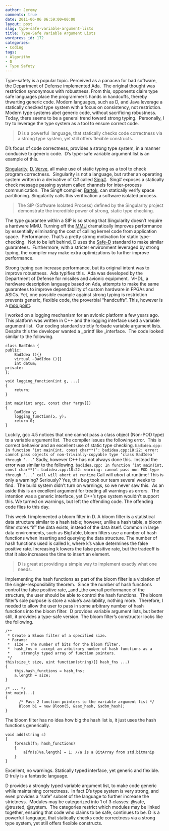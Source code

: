 ```yaml
---
author: Jeremy
comments: true
date: 2011-06-06 06:59:00+00:00
layout: post
slug: type-safe-variable-argument-lists
title: Type-Safe Variable Argument Lists
wordpress_id: 172
categories:
- Coding
tags:
- Algorithm
- D
- Type Safety
---
```


Type-safety is a popular topic. Perceived as a panacea for bad software, the Department of Defense implemented Ada.  The original thought was restriction synonymous with robustness. From this, opponents claim type safe languages place the programmer’s hands in handcuffs, thereby thwarting generic code. Modern languages, such as D, and Java leverage a statically checked type system with a focus on consistency, not restriction.  Modern type systems abet generic code, without sacrificing robustness.  Today, there seems to be a general trend toward strong typing.  Personally, I try to leverage the type system as a tool to ensure correct code.


<blockquote>D is a powerful  language, that statically checks code correctness via a strong type system, yet still offers flexible constructs.</blockquote>


D’s focus of code correctness, provides a strong type system, in a manner conducive to generic code.  D’s type-safe variable argument list is an example of this.<!-- more -->

[Singularity](http://research.microsoft.com/en-us/projects/singularity/), [D](http://www.d-programming-language.org), [Verve](http://channel9.msdn.com/Shows/Going+Deep/Verve-A-Type-Safe-Operating-System), all make use of static typing as a tool to check program correctness.  Singularity is not a language, but rather an operating system written in a derivative of C# called [Sing#](http://en.wikipedia.org/wiki/Sing_Sharp).  Sing# exposes a statically check message passing system called channels for inter-process communication.  The Sing# compiler, [Bartok](http://en.wikipedia.org/wiki/Bartok_%28compiler%29), can statically verify space partitioning. Singularity calls this verification a software isolated process.


<blockquote>The SIP (Software Isolated Process) defined by the Singularity project demonstrate the incredible power of strong, static type checking.</blockquote>


The type guarantee within a SIP is so strong that Singularity doesn’t require a hardware MMU. Turning off the [MMU](http://en.wikipedia.org/wiki/Memory_management_unit) dramatically improves performance by essentially eliminating the cost of calling kernel code from application space.  Performance. That’s a pretty strong motivation for static type-checking.  Not to be left behind, D uses the [Safe-D](http://www.d-programming-language.org/safed.html) standard to make similar guarantees.  Furthermore, with a stricter environment leveraged by strong typing, the compiler may make extra optimizations to further improve performance.

Strong typing can increase performance, but its original intent was to improve robustness.  Ada typifies this.  Ada was developed by the Department of Defense for missiles and avionic equipment.  VHDL, a hardware description language based on Ada, attempts to make the same guarantees to improve dependability of custom hardware in FPGAs and ASICs. Yet, one possible example against strong typing is restriction prevents generic, flexible code, the proverbial “handcuffs”. This, however is a [moo point](http://www.urbandictionary.com/define.php?term=moo+point).

I worked on a logging mechanism for an avionic platform a few years ago.  This platform was written in C++ and the logging interface used a variable argument list.  Our coding standard strictly forbade variable argument lists. Despite this the developer wanted a _printf like _interface.  The code looked similar to the following.

    
    class BadIdea {
    public:
        BadIdea (){}
        virtual ~BadIdea (){}
        int datum;
    private:
    };
    
    void logging_function(int g, ...)
    {
        return;
    }
    
    int main(int argc, const char *argv[])
    {
        BadIdea y;
        logging_function(5, y);
        return 0;
    }


Luckily, gcc 4.5 notices that one cannot pass a class object (Non-POD type) to a variable argument list.  The compiler issues the following error.  This is correct behavior and an excellent use of static type checking.
`badidea.cpp: In function ‘int main(int, const char**)’:
badidea.cpp:18:22: error: cannot pass objects of non-trivially-copyable type
‘class BadIdea’ through ‘...’`
Sadly, however C++ has not always done this.  Instead the error was similar to the following.
`badidea.cpp: In function ‘int main(int, const char**)’:
badidea.cpp:18:22: warning: cannot pass non POD type through ‘...’
call will abort at runtime`
Call will _abort_ at runtime! This is only a warning? Seriously? Yes, this bug took our team several weeks to find.  The build system didn’t turn on warnings, so we never saw this.  As an aside this is an excellent argument for treating all warnings as errors.  The intention was a generic interface, yet C++’s type system wouldn’t support this. We turned on warnings, but left the offending code. The offending code flies to this day.

This week I implemented a bloom filter in D. A bloom filter is a statistical data structure similar to a hash table; however, unlike a hash table, a bloom filter stores “if” the data exists, instead of the data itself. Common in large data environments, such as BigTable, bloom filters use a number of hash functions when inserting and querying the data structure. The number of hash functions used is called k, where k’s value determines the false positive rate. Increasing k lowers the false positive rate, but the tradeoff is that it also increases the time to insert an element.


<blockquote>D is great at providing a simple way to implement exactly what one needs.</blockquote>


Implementing the hash functions as part of the bloom filter is a violation of the single-responsibility theorem.  Since the number of hash functions control the false positive rate, _and _the overall performance of the structure, the user should be able to control the hash functions.  The bloom filter’s sole purpose is store a value’s availability, nothing more.  Therefore, I needed to allow the user to pass in some arbitrary number of hash functions into the bloom filter.  D provides variable argument lists, but better still, it provides a type-safe version. The bloom filter’s constructor looks like the following.

    
    /**
     * Create a Bloom filter of a specified size.
     * Params:
     *	size = The number of bits for the bloom filter.
     *	hash_fns =	accept an arbitrary number of hash functions as a
     *     strongly typed array of function pointers.
     */
    this(size_t size, uint function(string)[] hash_fns ...)
    {
        this.hash_functions = hash_fns;
        a.length = size;
    }
    
    /* ... */
    int main(...)
    {
          /* Pass 2 function pointers to the variable argument list */
          Bloom b1 = new Bloom(5, &sax_hash, &sdbm_hash);
    }


The bloom filter has no idea how big the hash list is, it just uses the hash functions generically.

    
    void add(string s)
    {
        foreach(fn; hash_functions)
        {
            a[fn(s)%a.length] = 1; //a is a BitArray from std.bitmanip
        }
    }


Excellent, no warnings. Statically typed interface, yet generic and flexible.  D truly is a fantastic language.

D provides a strongly typed variable argument list, to make code generic while maintaining correctness.  In fact D’s type system is very strong, and even provides a “safe” subset of the language to further increase the strictness.  Modules may be categorized into 1 of 3 classes: @safe, @trusted, @system.  The categories restrict which modules may be linked together, ensuring that code who claims to be safe, continues to be. D is a powerful  language, that statically checks code correctness via a strong type system, yet still offers flexible constructs.

